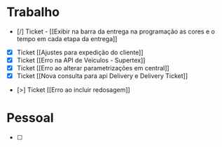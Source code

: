 
# Trabalho

- [/] Ticket - [[Exibir na barra da entrega na programação as cores e o tempo em cada etapa da entrega]]
- [x] Ticket [[Ajustes para expedição do cliente]]
- [x] Ticket [[Erro na API de Veiculos - Supertex]]
- [x] Ticket [[Erro ao alterar parametrizações em central]]
- [x] Ticket [[Nova consulta para api Delivery e Delivery Ticket]]
- [>] Ticket [[Erro ao incluir redosagem]]


# Pessoal

- [ ] 
